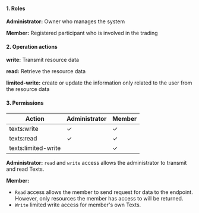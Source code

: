 #### 1. Roles

**Administrator:** Owner who manages the system

**Member:** Registered participant who is involved in the trading

#### 2. Operation actions

**write:** Transmit resource data

**read:** Retrieve the resource data

**limited-write:** create or update the information only related to the user from the resource data

#### 3. Permissions


|      Action                      | Administrator       | Member            |
|----------------------------------|---------------------|-------------------|
| texts:write  | ✓                   | ✓                |
| texts:read   | ✓                   | ✓                |
| texts:limited-write  |                    | ✓                |

**Administrator:** `read` and `write` access allows the administrator to transmit and read Texts.

**Member:** 
- `Read` access allows the member to send request for data to the endpoint. However, only resources the member has access to will be returned. 
- `Write` limited write access for member's own Texts.